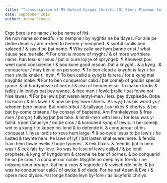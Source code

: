 ```yaml
---
title: "Transcription of MS Oxford Corpus Christi 201 Piers Plowman folio 82r"
date: September 2018
author: Jenna Schoen
---
```


Ergo þere is no name / to þe name of Ihs̄.   
Ne non name so needful / to nempne / by nyghtis ne be dayes.
For alle þe derke deuelis / are a-dred to heeren y-nempned.
& synful soulis ben solaced / & savid be þat name.
¶ Why calle ȝee hym þanne crist / what cause ȝee me telle.
¶ For crist is moore of myght / & of more worthiere name.
Þan Iesu er Iesus / þat al oure Ioyȝe of spryngeþ.
¶ Knowest þou weel quod conscience / & þou kone good resoun.
Þat a knyght . & a kyng . & conquerour / may ben al on persone.
¶ To ben clepd a knyght is fayr / for men shulle knele til hym.
¶ To ben callid a kyng is fairere / for a kyng mai knyghtis make.
¶ For to ben conquerour calid / þat comeþ of goddis special grace.
& of hardynesse of herte / & also of hendenesse.
To maken lordis & ladijs / in londys þat þey wynne.
& free men / fowle þralle / þat folwe not hise lawes.
¶ For þe Iewis þat weren Ientyl-men / Iesu þey dyspisede.
Boþe his loore / & his lawe / & now be þey lowe cherlis.
As wyȝd as þis world ys / whonen þere noone.
But vndir tribut / & tallyage / as tykes & cherlys.
& þo þat by-come cristene / by conseyl of bapteme.
Arn Frankeleynes & free men / þorghȝ fullyng þat þei take.
& Ientil-men with Iesu / for Iesu was y-fullid.
Vpon Caluerye / on þe cros / & korouned kyng of Iewis.
It be-comeþ wel to a kyng / to kepen his lond & to defende it.
& conquerour of his conquest /. hyse lordis to ȝeve hem large.
¶ & so dyde Iesus to þe Iewis / he Iusted & tawhte hem.
Þe lawe of lyf / þat lasten shal euere more.
& fendid fram hem fowle evelis / boþe fyueres . & eek fluxis.
& feendis þat in hem was / & eek fals by-leve.
Þo was he Iesu of Iewis callyd / & þe Ientil prophete.
& kyng of kyngdomm & crowne he bar of þornes.
& þo conquerid he on þe cros / a conquerour noble.
Myghte no deeþ hym for-do / ne noþyng doun brynge.
Þat he a-roos & regnede / & ravischede helle.
& þo was he conquerour cald / of qwike & of dede.
For he ȝaf Adam & Eve / & oþere moo blysse.
Þat longe hadde leyn by-fore / as lucyferis chirlys.
